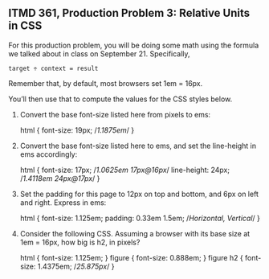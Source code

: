 ## ITMD 361, Production Problem 3: Relative Units in CSS

For this production problem, you will be doing some math using the formula we talked about in class
on September 21. Specifically,

    target ÷ context = result

Remember that, by default, most browsers set 1em = 16px.

You’ll then use that to compute the values for the CSS styles below.

1. Convert the base font-size listed here from pixels to ems:

      html {
        font-size: 19px; /*1.1875em*/
      }

2.  Convert the base font-size listed here to ems, and set the line-height in ems accordingly:

      html {
        font-size: 17px; /*1.0625em 17px@16px*/
        line-height: 24px; /*1.4118em 24px@17px*/
      }

3. Set the padding for this page to 12px on top and bottom, and 6px on left and right. Express in
ems:

      html {
        font-size: 1.125em;
        padding: 0.33em 1.5em; /*Horizontal, Vertical*/
      }

4. Consider the following CSS. Assuming a browser with its base size at 1em = 16px, how big is h2,
in pixels?

      html {
        font-size: 1.125em;
      }
      figure {
        font-size: 0.888em;
      }
      figure h2 {
        font-size: 1.4375em; /*25.875px*/
      }
